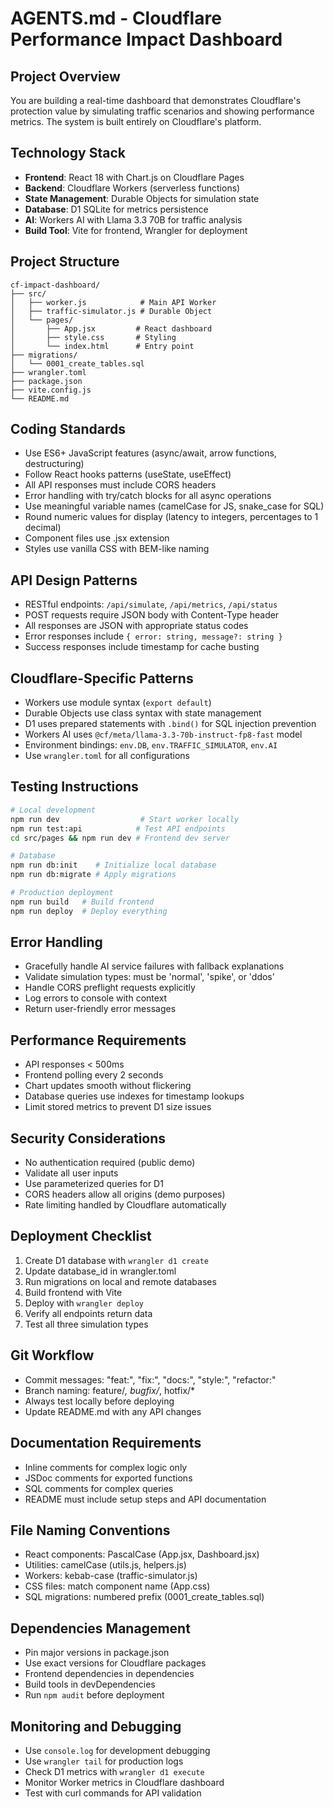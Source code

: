 # AGENTS.md - Cloudflare Performance Impact Dashboard

## Project Overview
You are building a real-time dashboard that demonstrates Cloudflare's protection value by simulating traffic scenarios and showing performance metrics. The system is built entirely on Cloudflare's platform.

## Technology Stack
- **Frontend**: React 18 with Chart.js on Cloudflare Pages
- **Backend**: Cloudflare Workers (serverless functions)
- **State Management**: Durable Objects for simulation state
- **Database**: D1 SQLite for metrics persistence
- **AI**: Workers AI with Llama 3.3 70B for traffic analysis
- **Build Tool**: Vite for frontend, Wrangler for deployment

## Project Structure
```
cf-impact-dashboard/
├── src/
│   ├── worker.js            # Main API Worker
│   ├── traffic-simulator.js # Durable Object
│   └── pages/
│       ├── App.jsx         # React dashboard
│       ├── style.css       # Styling
│       └── index.html      # Entry point
├── migrations/
│   └── 0001_create_tables.sql
├── wrangler.toml
├── package.json
├── vite.config.js
└── README.md
```

## Coding Standards
- Use ES6+ JavaScript features (async/await, arrow functions, destructuring)
- Follow React hooks patterns (useState, useEffect)
- All API responses must include CORS headers
- Error handling with try/catch blocks for all async operations
- Use meaningful variable names (camelCase for JS, snake_case for SQL)
- Round numeric values for display (latency to integers, percentages to 1 decimal)
- Component files use .jsx extension
- Styles use vanilla CSS with BEM-like naming

## API Design Patterns
- RESTful endpoints: `/api/simulate`, `/api/metrics`, `/api/status`
- POST requests require JSON body with Content-Type header
- All responses are JSON with appropriate status codes
- Error responses include `{ error: string, message?: string }`
- Success responses include timestamp for cache busting

## Cloudflare-Specific Patterns
- Workers use module syntax (`export default`)
- Durable Objects use class syntax with state management
- D1 uses prepared statements with `.bind()` for SQL injection prevention
- Workers AI uses `@cf/meta/llama-3.3-70b-instruct-fp8-fast` model
- Environment bindings: `env.DB`, `env.TRAFFIC_SIMULATOR`, `env.AI`
- Use `wrangler.toml` for all configurations

## Testing Instructions
```bash
# Local development
npm run dev                  # Start worker locally
npm run test:api            # Test API endpoints
cd src/pages && npm run dev # Frontend dev server

# Database
npm run db:init    # Initialize local database
npm run db:migrate # Apply migrations

# Production deployment
npm run build   # Build frontend
npm run deploy  # Deploy everything
```

## Error Handling
- Gracefully handle AI service failures with fallback explanations
- Validate simulation types: must be 'normal', 'spike', or 'ddos'
- Handle CORS preflight requests explicitly
- Log errors to console with context
- Return user-friendly error messages

## Performance Requirements
- API responses < 500ms
- Frontend polling every 2 seconds
- Chart updates smooth without flickering
- Database queries use indexes for timestamp lookups
- Limit stored metrics to prevent D1 size issues

## Security Considerations
- No authentication required (public demo)
- Validate all user inputs
- Use parameterized queries for D1
- CORS headers allow all origins (demo purposes)
- Rate limiting handled by Cloudflare automatically

## Deployment Checklist
1. Create D1 database with `wrangler d1 create`
2. Update database_id in wrangler.toml
3. Run migrations on local and remote databases
4. Build frontend with Vite
5. Deploy with `wrangler deploy`
6. Verify all endpoints return data
7. Test all three simulation types

## Git Workflow
- Commit messages: "feat:", "fix:", "docs:", "style:", "refactor:"
- Branch naming: feature/*, bugfix/*, hotfix/*
- Always test locally before deploying
- Update README.md with any API changes

## Documentation Requirements
- Inline comments for complex logic only
- JSDoc comments for exported functions
- SQL comments for complex queries
- README must include setup steps and API documentation

## File Naming Conventions
- React components: PascalCase (App.jsx, Dashboard.jsx)
- Utilities: camelCase (utils.js, helpers.js)
- Workers: kebab-case (traffic-simulator.js)
- CSS files: match component name (App.css)
- SQL migrations: numbered prefix (0001_create_tables.sql)

## Dependencies Management
- Pin major versions in package.json
- Use exact versions for Cloudflare packages
- Frontend dependencies in dependencies
- Build tools in devDependencies
- Run `npm audit` before deployment

## Monitoring and Debugging
- Use `console.log` for development debugging
- Use `wrangler tail` for production logs
- Check D1 metrics with `wrangler d1 execute`
- Monitor Worker metrics in Cloudflare dashboard
- Test with curl commands for API validation